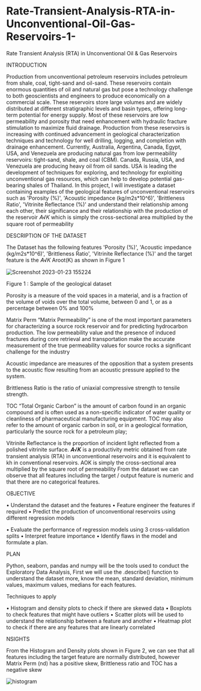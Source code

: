 # Rate-Transient-Analysis-RTA-in-Unconventional-Oil-Gas-Reservoirs-1-
Rate Transient Analysis (RTA) in Unconventional Oil &amp; Gas Reservoirs 




INTRODUCTION


Production from unconventional petroleum reservoirs includes petroleum from 
shale, coal, tight-sand and oil-sand. These reservoirs contain enormous quantities of oil 
and natural gas but pose a technology challenge to both geoscientists and engineers to 
produce economically on a commercial scale. These reservoirs store large volumes and 
are widely distributed at different stratigraphic levels and basin types, offering long-term 
potential for energy supply. Most of these reservoirs are low permeability and porosity 
that need enhancement with hydraulic fracture stimulation to maximize fluid drainage. 
Production from these reservoirs is increasing with continued advancement in geological 
characterization techniques and technology for well drilling, logging, and completion with 
drainage enhancement. Currently, Australia, Argentina, Canada, Egypt, USA, and 
Venezuela are producing natural gas from low permeability reservoirs: tight-sand, shale, 
and coal (CBM). Canada, Russia, USA, and Venezuela are producing heavy oil from oil 
sands. USA is leading the development of techniques for exploring, and technology for 
exploiting unconventional gas resources, which can help to develop potential gas-bearing 
shales of Thailand.
In this project, I will investigate a dataset containing examples of the geological 
features of unconventional reservoirs such as 'Porosity (%)', 'Acoustic impedance 
(kg/m2s*10^6)', 'Brittleness Ratio', 'Vitrinite Reflectance (%)' and understand their 
relationship among each other, their significance and their relationship with the production 
of the reservoir 𝐴√𝐾 which is simply the cross-sectional area multiplied by the square root 
of permeability

DESCRIPTION OF THE DATASET


The Dataset has the following features 'Porosity (%)', 'Acoustic impedance 
(kg/m2s*10^6)', 'Brittleness Ratio', 'Vitrinite Reflectance (%)' and the target feature is 
the 𝐴√𝐾 Aroot(K) as shown in Figure 1

![Screenshot 2023-01-23 155224](https://user-images.githubusercontent.com/118182347/214056614-fee481b0-8e5e-44bc-a260-ced9ec31100f.png)


Figure 1 : Sample of the geological dataset


Porosity is a measure of the void spaces in a material, and is a fraction of the volume 
of voids over the total volume, between 0 and 1, or as a percentage between 0% and 
100%


Matrix Perm “Matrix Permeability” is one of the most important parameters for 
characterizing a source rock reservoir and for predicting hydrocarbon production. The 
low permeability value and the presence of induced fractures during core retrieval and 
transportation make the accurate measurement of the true permeability values for 
source rocks a significant challenge for the industry


Acoustic impedance are measures of the opposition that a system presents to the 
acoustic flow resulting from an acoustic pressure applied to the system.


Brittleness Ratio is the ratio of uniaxial compressive strength to tensile strength.


TOC “Total Organic Carbon” is the amount of carbon found in an organic compound 
and is often used as a non-specific indicator of water quality or cleanliness of 
pharmaceutical manufacturing equipment. TOC may also refer to the amount of organic 
carbon in soil, or in a geological formation, particularly the source rock for a petroleum 
play;


Vitrinite Reflectance is the proportion of incident light reflected from a polished vitrinite 
surface.
𝑨√𝑲 is a productivity metric obtained from rate transient analysis (RTA) in 
unconventional reservoirs and it is equivalent to kh in conventional reservoirs. AOK is 
simply the cross-sectional area multiplied by the square root of permeability
From the dataset we can observe that all features including the target / output feature is 
numeric and that there are no categorical features.


OBJECTIVE


• Understand the dataset and the features
• Feature engineer the features if required
• Predict the production of unconventional reservoirs using different regression 
models


• Evaluate the performance of regression models using 3 cross-validation splits
• Interpret feature importance
• Identify flaws in the model and formulate a plan.


PLAN


Python, seaborn, pandas and numpy will be the tools used to conduct the Exploratory 
Data Analysis, First we will use the .describe() function to understand the dataset more, 
know the mean, standard deviation, minimum values, maximum values, medians for 
each features.

Techniques to apply


• Histogram and density plots to check if there are skewed data
• Boxplots to check features that might have outliers
• Scatter plots will be used to understand the relationship between a feature and 
another
• Heatmap plot to check if there are any features that are linearly correlated

NSIGHTS

From the Histogram and Density plots shown in Figure 2, we can see that all features 
including the target feature are normally distributed, however Matrix Perm (nd) has a 
positive skew, Brittleness ratio and TOC has a negative skew







![histogram](https://user-images.githubusercontent.com/118182347/214057656-c8803f31-e8c7-4fe7-b304-aa327810c169.png)
